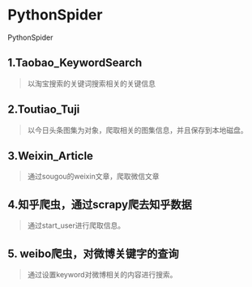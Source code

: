 # PythonSpider
PythonSpider

## 1.Taobao_KeywordSearch
> 以淘宝搜索的关键词搜索相关的关键信息
## 2.Toutiao_Tuji
> 以今日头条图集为对象，爬取相关的图集信息，并且保存到本地磁盘。
## 3.Weixin_Article
> 通过sougou的weixin文章，爬取微信文章
## 4.知乎爬虫，通过scrapy爬去知乎数据
> 通过start_user进行爬取信息。
## 5. weibo爬虫，对微博关键字的查询
> 通过设置keyword对微博相关的内容进行搜索。
